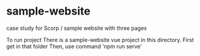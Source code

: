 # sample-website
case study for Scorp / sample website with three pages

To run project 
  There is a sample-website vue project in this directory. 
  First get in that folder
  Then, use command 'npm run serve'
  
